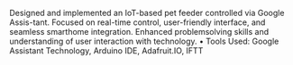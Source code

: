 Designed and implemented an IoT-based pet feeder controlled via Google Assis-tant. Focused on real-time control, user-friendly interface, and seamless smarthome integration. Enhanced problemsolving skills and understanding of user interaction with technology.
• Tools Used: Google Assistant Technology, Arduino IDE, Adafruit.IO, IFTT
